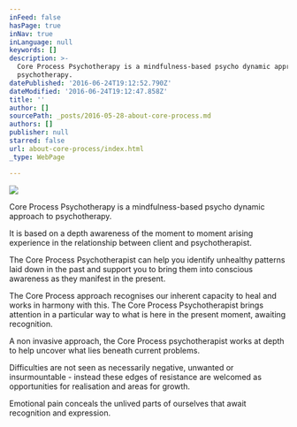 ```yaml
---
inFeed: false
hasPage: true
inNav: true
inLanguage: null
keywords: []
description: >-
  Core Process Psychotherapy is a mindfulness-based psycho dynamic approach to
  psychotherapy.
datePublished: '2016-06-24T19:12:52.790Z'
dateModified: '2016-06-24T19:12:47.858Z'
title: ''
author: []
sourcePath: _posts/2016-05-28-about-core-process.md
authors: []
publisher: null
starred: false
url: about-core-process/index.html
_type: WebPage

---
```

![](https://the-grid-user-content.s3-us-west-2.amazonaws.com/6524ebed-e941-4bcf-a436-042093e23e43.jpg)

Core Process Psychotherapy is a mindfulness-based psycho dynamic approach to psychotherapy.

It is based on a depth awareness of the moment to moment arising experience in the relationship between client and psychotherapist. 

The Core Process Psychotherapist can help you identify unhealthy patterns laid down in the past and support you to bring them into conscious awareness as they manifest in the present. 

The Core Process approach recognises our inherent capacity to heal and works in harmony with this. The Core Process Psychotherapist brings attention in a particular way to what is here in the present moment, awaiting recognition.

A non invasive approach, the Core Process psychotherapist works at depth to help uncover what lies beneath current problems.

Difficulties are not seen as necessarily negative, unwanted or insurmountable - instead these edges of resistance are welcomed as opportunities for realisation and areas for growth. 

Emotional pain conceals the unlived parts of ourselves that await recognition and expression.